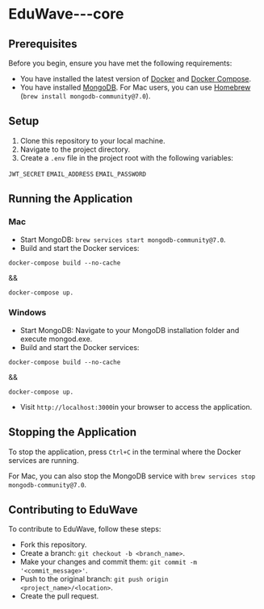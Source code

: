 # EduWave---core

## Prerequisites

Before you begin, ensure you have met the following requirements:

- You have installed the latest version of [Docker](https://www.docker.com/products/docker-desktop) and [Docker Compose](https://docs.docker.com/compose/install/).
- You have installed [MongoDB](https://www.mongodb.com/try/download/community). For Mac users, you can use [Homebrew](https://brew.sh/) (`brew install mongodb-community@7.0`).

## Setup

1. Clone this repository to your local machine.
2. Navigate to the project directory.
3. Create a `.env` file in the project root with the following variables:

`JWT_SECRET`
`EMAIL_ADDRESS`
`EMAIL_PASSWORD`

## Running the Application

### Mac

- Start MongoDB: `brew services start mongodb-community@7.0`.
- Build and start the Docker services: 
```bashc 
docker-compose build --no-cache 
```
&& 
```bashc 
docker-compose up.
```

### Windows

- Start MongoDB: Navigate to your MongoDB installation folder and execute mongod.exe.
- Build and start the Docker services: 
```bashc 
docker-compose build --no-cache 
```
&& 
```bashc 
docker-compose up.
```
- Visit `http://localhost:3000`in your browser to access the application.

## Stopping the Application

To stop the application, press `Ctrl+C` in the terminal where the Docker services are running.

For Mac, you can also stop the MongoDB service with `brew services stop mongodb-community@7.0`.

## Contributing to EduWave

To contribute to EduWave, follow these steps:

- Fork this repository.
- Create a branch: `git checkout -b <branch_name>`.
- Make your changes and commit them: `git commit -m '<commit_message>'`.
- Push to the original branch: `git push origin <project_name>/<location>`.
- Create the pull request.